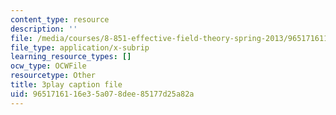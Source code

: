 ```yaml
---
content_type: resource
description: ''
file: /media/courses/8-851-effective-field-theory-spring-2013/9651716116e35a078dee85177d25a82a_ogrcXqbvbL4.vtt
file_type: application/x-subrip
learning_resource_types: []
ocw_type: OCWFile
resourcetype: Other
title: 3play caption file
uid: 96517161-16e3-5a07-8dee-85177d25a82a
---
```

